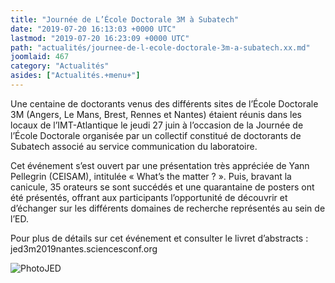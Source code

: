 ```yaml
---
title: "Journée de L’École Doctorale 3M à Subatech"
date: "2019-07-20 16:13:03 +0000 UTC"
lastmod: "2019-07-20 16:23:09 +0000 UTC"
path: "actualités/journee-de-l-ecole-doctorale-3m-a-subatech.xx.md"
joomlaid: 467
category: "Actualités"
asides: ["Actualités.+menu+"]
---
```

Une centaine de doctorants venus des différents sites de l’École Doctorale 3M (Angers, Le Mans, Brest, Rennes et Nantes) étaient réunis dans les locaux de l’IMT-Atlantique le jeudi 27 juin à l’occasion de la Journée de l’École Doctorale organisée par un collectif constitué de doctorants de Subatech associé au service communication du laboratoire.

Cet événement s’est ouvert par une présentation très appréciée de Yann Pellegrin (CEISAM), intitulée « What’s the matter ? ». Puis, bravant la canicule, 35 orateurs se sont succédés et une quarantaine de posters ont été présentés, offrant aux participants l’opportunité de découvrir et d’échanger sur les différents domaines de recherche représentés au sein de l’ED.

Pour plus de détails sur cet événement et consulter le livret d’abstracts : jed3m2019nantes.sciencesconf.org

![PhotoJED](images/PhotoJED.JPG)
